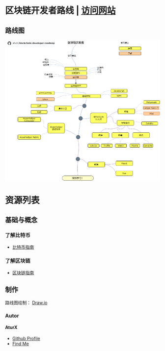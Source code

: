 # 区块链开发者路线 | [访问网站](https://susuwataricoder.github.io/blockchain-developer-roadmap-zh/.)
 

## 路线图


![Roadmap](https://github.com/aturX/blockchain-developer-roadmap/blob/master/imagens/roadmap-blockchain.png?raw=true)



# 资源列表

## 基础与概念

### 了解比特币
- [比特币指南](https://learnblockchain.cn/article/1001)


### 了解区块链
- [区块链指南](#)





 
## 制作

路线图绘制： [Draw.io](https://www.draw.io/)

<h3>Autor</h3>
<h4>AturX</h4>

 <ul>
  <li><a href="https://github.com/aturX">Github Profile</a></li>
  <li><a href="https://learnblockchain.cn/people/600">Find Me</a></li>
</ul>